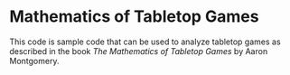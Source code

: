# Mathematics of Tabletop Games

This code is sample code that can be used to analyze tabletop games as described in the book *The Mathematics of Tabletop Games* by Aaron Montgomery.
